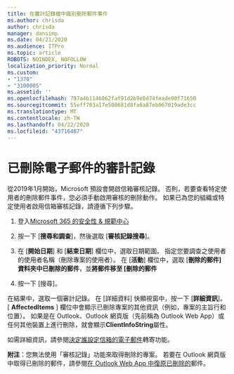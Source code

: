 ```yaml
---
title: 在審計記錄檔中識別刪除郵件事件
ms.author: chrisda
author: chrisda
manager: dansimp
ms.date: 04/21/2020
ms.audience: ITPro
ms.topic: article
ROBOTS: NOINDEX, NOFOLLOW
localization_priority: Normal
ms.custom:
- "1370"
- "3100005"
ms.assetid: ''
ms.openlocfilehash: 797a4b1146862faf91d2b9e8d74feade90f71650
ms.sourcegitcommit: 55eff703a17e500681d8fa6a87eb067019ade3cc
ms.translationtype: MT
ms.contentlocale: zh-TW
ms.lasthandoff: 04/22/2020
ms.locfileid: "43716487"
---
```

# <a name="audit-logs-for-deleted-email-messages"></a>已刪除電子郵件的審計記錄

從2019年1月開始，Microsoft 預設會開啟信箱審核記錄。 否則，若要查看特定使用者的刪除郵件事件，您必須手動啟用審核的刪除動作。 如果已為您的組織或特定使用者啟用信箱審核記錄，請遵循下列步驟。

1. 登入[Microsoft 365 的安全性 & 規範中心](https://protection.office.com/)

2. 按一下 [**搜尋和調查**]，然後選取 [**審核記錄搜尋**]。

3. 在 [**開始日期**] 和 [**結束日期**] 欄位中，選取日期範圍。 指定您要調查之使用者的使用者名稱（刪除專案的使用者）。 在 [**活動**] 欄位中，選取 [**刪除的郵件] 資料夾中已刪除的郵件**，並**將郵件移至 [刪除的郵件**

4. 按一下 [搜尋]。

在結果中，選取一個審計記錄。 在 [詳細資料] 快顯視窗中，按一下 [**詳細資訊**]。 [ **AffectedItems** ] 欄位中會顯示已刪除專案的其他資訊（例如，專案的主旨行和位置）。 如果是在 Outlook、Outlook 網頁版（先前稱為 Outlook Web App）或任何其他裝置上進行刪除，就會顯示**ClientInfoString**屬性。

如需詳細資訊，請參閱[決定誰設定信箱的電子郵件](https://docs.microsoft.com/office365/securitycompliance/auditing-troubleshooting-scenarios#determining-if-a-user-deleted-email-items)轉寄功能。

**附注**：您無法使用「審核記錄」功能來取得刪除的專案。 若要在 Outlook 網頁版中取得已刪除的郵件，請參閱[在 Outlook Web App 中復原已刪除的](https://support.office.com/article/C3D8FC15-EEEF-4F1C-81DF-E27964B7EDD4)郵件。

